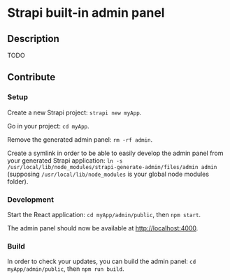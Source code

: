 # Strapi built-in admin panel

## Description

TODO

## Contribute

### Setup

Create a new Strapi project: `strapi new myApp`.

Go in your project: `cd myApp`.

Remove the generated admin panel: `rm -rf admin`.

Create a symlink in order to be able to easily develop the admin panel from your generated 
Strapi application: `ln -s /usr/local/lib/node_modules/strapi-generate-admin/files/admin admin` 
(supposing `/usr/local/lib/node_modules` is your global node modules folder).

### Development

Start the React application: `cd myApp/admin/public`, then `npm start`.

The admin panel should now be available at [http://localhost:4000](http://localhost:4000).

### Build

In order to check your updates, you can build the admin panel: `cd myApp/admin/public`, then `npm run build`.
